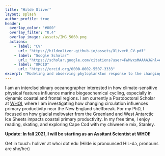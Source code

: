 ```yaml
---
title: "Hilde Oliver"
layout: splash
author_profile: true
header:
  overlay_color: "#000"
  overlay_filter: "0.4"
  overlay_image: /assets/IMG_5060.png
  actions:
    - label: "CV"
      url: "https://hildeoliver.github.io/assets/OliverH_CV.pdf"
    - label: "Google Scholar"
      url: "https://scholar.google.com/citations?user=FwMvxsMAAAAJ&hl=en&oi=ao"
    - label: "ORCID"
      url: "https://orcid.org/0000-0002-5507-3333"
excerpt: "Modeling and observing phytoplankton response to the changing environment"
---
```


I am an interdisciplinary oceanographer interested in how climate-sensitive physical features influence marine biogeochemical cycling, especially in dynamic coastal and frontal regions. I am currently a Postdoctoral Scholar at [WHOI](https://www.whoi.edu/profile/holiver/), where I am investigating how changing circulation influences primary productivity near the New England shelfbreak. For my PhD, I focused on how glacial meltwater from the Greenland and West Antarctic Ice Sheets impacts coastal primary productivity. In my free time, I enjoy reading, skating, and exploring Cape Cod with my chiweenie mix, Stanley. 

**Update: In fall 2021, I will be starting as an Assitant Scientist at WHOI!**

Get in touch: holiver at whoi dot edu (Hilde is pronounced HIL-də, pronouns are she/her)
